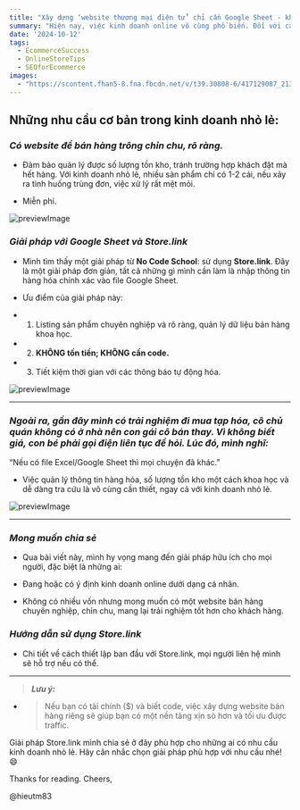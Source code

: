 ```yaml
---
title: "Xây dựng ‘website thương mại điện tử’ chỉ cần Google Sheet - không cần code!"
summary: "Hiện nay, việc kinh doanh online vô cùng phổ biến. Đối với các nhãn hàng lớn hay doanh nghiệp 'giàu có' (có tài chính và nguồn vốn), việc đầu tư vào các sàn TMĐT hay website xịn sò cho kinh doanh có lẽ là chuyện không cần bàn cãi. Tuy nhiên, đối với cá nhân kinh doanh nhỏ lẻ hay trên social media như Facebook, Instagram, việc kinh doanh không mất phí trên sàn TMĐT có một số hạn chế nhất định, đặc biệt trong việc quản lý dữ liệu tồn kho. Điển hình là các shop second-hand với số lượng mặt hàng ít."
date: '2024-10-12'
tags:
  - EcommerceSuccess
  - OnlineStoreTips
  - SEOforEcommerce
images:
  - "https://scontent.fhan5-8.fna.fbcdn.net/v/t39.30808-6/417129087_2139482649734460_5918909140515587364_n.jpg?_nc_cat=108&ccb=1-7&_nc_sid=aa7b47&_nc_eui2=AeGcBLnKQVZ_UtjFDeEPKr_6DrUkuZXTesEOtSS5ldN6wSv_meZdkpMQcut6UaU8mEaPa5UwkB8fkmbQ1ABFZTpt&_nc_ohc=-HOlF91u2FQQ7kNvgHE49yO&_nc_zt=23&_nc_ht=scontent.fhan5-8.fna&_nc_gid=ANa2mZ2WXJgdv2ZnIHQaa_i&oh=00_AYAgsj1-VVO9ZLhD1riCmEUKsuN_XFa5x7gFimvI9JGfqA&oe=6768105D"
---
```


## **Những nhu cầu cơ bản trong kinh doanh nhỏ lẻ:**

### ***Có website để bán hàng trông chỉn chu, rõ ràng.***

  * Đảm bảo quản lý được số lượng tồn kho, tránh trường hợp khách đặt mà hết hàng. Với kinh doanh nhỏ lẻ, nhiều sản phẩm chỉ có 1-2 cái, nếu xảy ra tình huống trùng đơn, việc xử lý rất mệt mỏi.

  * Miễn phí.

![previewImage](https://scontent.fhan5-9.fna.fbcdn.net/v/t39.30808-6/415920573_2139483316401060_3138373891867646149_n.jpg?_nc_cat=110&ccb=1-7&_nc_sid=aa7b47&_nc_eui2=AeFSnjGMrsS5lO1qmD34foNhJ5xwo8kxRkwnnHCjyTFGTHBj8x7_CFBYSXat9_7YMkXRpdL86Gvo9O3Pk8Daknm5&_nc_ohc=-QWY2mhMZzMQ7kNvgEQBEn6&_nc_zt=23&_nc_ht=scontent.fhan5-9.fna&_nc_gid=AhzugaUb-61regRAVdxY6b_&oh=00_AYDEm8Vrxt6Ii2fGYW6ScJK9NvXhHMbSvhxs_eqrew4xNQ&oe=6767FF5C "Result")

### ***Giải pháp với Google Sheet và Store.link***

 * Mình tìm thấy một giải pháp từ **No Code School**: sử dụng **Store.link**. Đây là một giải pháp đơn giản, tất cả những gì mình cần làm là nhập thông tin hàng hóa chính xác vào file Google Sheet.

 * Ưu điểm của giải pháp này:

  * 1. Listing sản phẩm chuyên nghiệp và rõ ràng, quản lý dữ liệu bán hàng khoa học.

  * 2. **KHÔNG tốn tiền; KHÔNG cần code.**

  * 3. Tiết kiệm thời gian với các thông báo tự động hóa.

![previewImage](https://scontent.fhan5-8.fna.fbcdn.net/v/t39.30808-6/415567116_2139461696403222_5685179756296292871_n.jpg?_nc_cat=108&ccb=1-7&_nc_sid=aa7b47&_nc_eui2=AeE3-9ezYYQ6Fw30WnPrLija-pnUWuflqCD6mdRa5-WoILKiPnbCm2s2OxXs-EFjBM9NFjMsttpU6qW_mVNK09y5&_nc_ohc=xM8qvLtb4usQ7kNvgGVMWT_&_nc_zt=23&_nc_ht=scontent.fhan5-8.fna&_nc_gid=A-P1YOAAuVcv_JErVoln1nC&oh=00_AYCZXcTVRXSmToQeU969v1rXXyOeDPkPaF3FzlpwSF04iA&oe=6768035B "Result")

---

### ***Ngoài ra, gần đây mình có trải nghiệm đi mua tạp hóa, cô chủ quán không có ở nhà nên con gái cô bán thay. Vì không biết giá, con bé phải gọi điện liên tục để hỏi. Lúc đó, mình nghĩ:***

“Nếu có file Excel/Google Sheet thì mọi chuyện đã khác.”

  * Việc quản lý thông tin hàng hóa, số lượng tồn kho một cách khoa học và dễ dàng tra cứu là vô cùng cần thiết, ngay cả với kinh doanh nhỏ lẻ.

![previewImage](https://scontent.fhan5-2.fna.fbcdn.net/v/t39.30808-6/417154596_2139461783069880_3970504878749108233_n.jpg?_nc_cat=102&ccb=1-7&_nc_sid=aa7b47&_nc_eui2=AeGa_Py0lh8mj_dtekGdG4nH5nKcmITpNhbmcpyYhOk2FkatOyaeUUDzsXMnryjfM7iAJRh5zddoLKBf2a7rE7kE&_nc_ohc=r_-LvFFSJYYQ7kNvgH7X1ca&_nc_zt=23&_nc_ht=scontent.fhan5-2.fna&_nc_gid=Ak2J32pa6OWd7apKa6h22Sr&oh=00_AYA9Hbzw0ZzgpmOZRVEkJDtv-I8zB6hi7gTWlSS9Ozuhsg&oe=67681312 "Result")

---

### ***Mong muốn chia sẻ***

  * Qua bài viết này, mình hy vọng mang đến giải pháp hữu ích cho mọi người, đặc biệt là những ai:

   - Đang hoặc có ý định kinh doanh online dưới dạng cá nhân.

   - Không có nhiều vốn nhưng mong muốn có một website bán hàng chuyên nghiệp, chỉn chu, mang lại trải nghiệm tốt hơn cho khách hàng.

### ***Hướng dẫn sử dụng Store.link***

  * Chi tiết về cách thiết lập ban đầu với Store.link, mọi người liên hệ mình sẽ hỗ trợ nếu có thể.

---

>  ***Lưu ý:***

   * > Nếu bạn có tài chính ($) và biết code, việc xây dựng website bán hàng riêng sẽ giúp bạn có một nền tảng xịn sò hơn và tối ưu được traffic.

Giải pháp Store.link mình chia sẻ ở đây phù hợp cho những ai có nhu cầu kinh doanh nhỏ lẻ. Hãy cân nhắc chọn giải pháp phù hợp với nhu cầu nhé! :smile:

Thanks for reading. Cheers,  

@hieutm83
